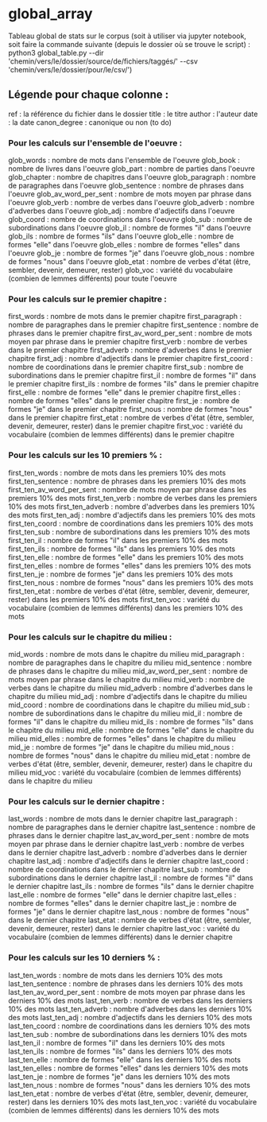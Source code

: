 # global_array
Tableau global de stats sur le corpus (soit à utiliser via jupyter notebook, soit faire la commande suivante (depuis le dossier où se trouve le script) :
	python3 global_table.py --dir 'chemin/vers/le/dossier/source/de/fichiers/taggés/' --csv 		'chemin/vers/le/dossier/pour/le/csv/')

## Légende pour chaque colonne :

ref : la référence du fichier dans le dossier
title : le titre
author : l'auteur
date : la date
canon_degree : canonique ou non (to do)

### Pour les calculs sur l'ensemble de l'oeuvre :
glob_words : nombre de mots dans l'ensemble de l'oeuvre
glob_book : nombre de livres dans l'oeuvre
glob_part : nombre de parties dans l'oeuvre
glob_chapter : nombre de chapitres dans l'oeuvre
glob_paragraph : nombre de paragraphes dans l'oeuvre
glob_sentence : nombre de phrases dans l'oeuvre
glob_av_word_per_sent : nombre de mots moyen par phrase dans l'oeuvre
glob_verb : nombre de verbes dans l'oeuvre
glob_adverb : nombre d'adverbes dans l'oeuvre
glob_adj : nombre d'adjectifs dans l'oeuvre
glob_coord : nombre de coordinations dans l'oeuvre
glob_sub : nombre de subordinations dans l'oeuvre
glob_il : nombre de formes "il" dans l'oeuvre
glob_ils : nombre de formes "ils" dans l'oeuvre
glob_elle : nombre de formes "elle" dans l'oeuvre
glob_elles : nombre de formes "elles" dans l'oeuvre
glob_je : nombre de formes "je" dans l'oeuvre
glob_nous : nombre de formes "nous" dans l'oeuvre
glob_etat : nombre de verbes d'état (être, sembler, devenir, demeurer, rester)
glob_voc : variété du vocabulaire (combien de lemmes différents) pour toute l'oeuvre

### Pour les calculs sur le premier chapitre :
first_words : nombre de mots dans le premier chapitre
first_paragraph : nombre de paragraphes dans le premier chapitre
first_sentence : nombre de phrases dans le premier chapitre
first_av_word_per_sent : nombre de mots moyen par phrase dans le premier chapitre
first_verb : nombre de verbes dans le premier chapitre
first_adverb : nombre d'adverbes dans le premier chapitre
first_adj : nombre d'adjectifs dans le premier chapitre
first_coord : nombre de coordinations dans le premier chapitre
first_sub : nombre de subordinations dans le premier chapitre
first_il : nombre de formes "il" dans le premier chapitre
first_ils : nombre de formes "ils" dans le premier chapitre
first_elle : nombre de formes "elle" dans le premier chapitre
first_elles : nombre de formes "elles" dans le premier chapitre
first_je : nombre de formes "je" dans le premier chapitre
first_nous : nombre de formes "nous" dans le premier chapitre
first_etat : nombre de verbes d'état (être, sembler, devenir, demeurer, rester) dans le premier chapitre
first_voc : variété du vocabulaire (combien de lemmes différents) dans le premier chapitre

### Pour les calculs sur les 10 premiers % :
first_ten_words : nombre de mots dans les premiers 10% des mots
first_ten_sentence : nombre de phrases dans les premiers 10% des mots
first_ten_av_word_per_sent : nombre de mots moyen par phrase dans les premiers 10% des mots
first_ten_verb : nombre de verbes dans les premiers 10% des mots
first_ten_adverb : nombre d'adverbes dans les premiers 10% des mots
first_ten_adj : nombre d'adjectifs dans les premiers 10% des mots
first_ten_coord : nombre de coordinations dans les premiers 10% des mots
first_ten_sub : nombre de subordinations dans les premiers 10% des mots
first_ten_il : nombre de formes "il" dans les premiers 10% des mots
first_ten_ils : nombre de formes "ils" dans les premiers 10% des mots
first_ten_elle : nombre de formes "elle" dans les premiers 10% des mots
first_ten_elles : nombre de formes "elles" dans les premiers 10% des mots
first_ten_je : nombre de formes "je" dans les premiers 10% des mots
first_ten_nous : nombre de formes "nous" dans les premiers 10% des mots
first_ten_etat : nombre de verbes d'état (être, sembler, devenir, demeurer, rester) dans les premiers 10% des mots
first_ten_voc : variété du vocabulaire (combien de lemmes différents) dans les premiers 10% des mots

### Pour les calculs sur le chapitre du milieu :
mid_words : nombre de mots dans le chapitre du milieu
mid_paragraph : nombre de paragraphes dans le chapitre du milieu
mid_sentence : nombre de phrases dans le chapitre du milieu
mid_av_word_per_sent : nombre de mots moyen par phrase dans le chapitre du milieu
mid_verb : nombre de verbes dans le chapitre du milieu
mid_adverb : nombre d'adverbes dans le chapitre du milieu
mid_adj : nombre d'adjectifs dans le chapitre du milieu
mid_coord : nombre de coordinations dans le chapitre du milieu
mid_sub : nombre de subordinations dans le chapitre du milieu
mid_il : nombre de formes "il" dans le chapitre du milieu
mid_ils : nombre de formes "ils" dans le chapitre du milieu
mid_elle : nombre de formes "elle" dans le chapitre du milieu
mid_elles : nombre de formes "elles" dans le chapitre du milieu
mid_je : nombre de formes "je" dans le chapitre du milieu
mid_nous : nombre de formes "nous" dans le chapitre du milieu
mid_etat : nombre de verbes d'état (être, sembler, devenir, demeurer, rester) dans le chapitre du milieu
mid_voc : variété du vocabulaire (combien de lemmes différents) dans le chapitre du milieu

### Pour les calculs sur le dernier chapitre :
last_words : nombre de mots dans le dernier chapitre
last_paragraph : nombre de paragraphes dans le dernier chapitre
last_sentence : nombre de phrases dans le dernier chapitre
last_av_word_per_sent : nombre de mots moyen par phrase dans le dernier chapitre
last_verb : nombre de verbes dans le dernier chapitre
last_adverb : nombre d'adverbes dans le dernier chapitre
last_adj : nombre d'adjectifs dans le dernier chapitre
last_coord : nombre de coordinations dans le dernier chapitre
last_sub : nombre de subordinations dans le dernier chapitre
last_il : nombre de formes "il" dans le dernier chapitre
last_ils : nombre de formes "ils" dans le dernier chapitre
last_elle : nombre de formes "elle" dans le dernier chapitre
last_elles : nombre de formes "elles" dans le dernier chapitre
last_je : nombre de formes "je" dans le dernier chapitre
last_nous : nombre de formes "nous" dans le dernier chapitre
last_etat : nombre de verbes d'état (être, sembler, devenir, demeurer, rester) dans le dernier chapitre
last_voc : variété du vocabulaire (combien de lemmes différents) dans le dernier chapitre

### Pour les calculs sur les 10 derniers % :
last_ten_words : nombre de mots dans les derniers 10% des mots
last_ten_sentence : nombre de phrases dans les derniers 10% des mots
last_ten_av_word_per_sent : nombre de mots moyen par phrase dans les derniers 10% des mots
last_ten_verb : nombre de verbes dans les derniers 10% des mots
last_ten_adverb : nombre d'adverbes dans les derniers 10% des mots
last_ten_adj : nombre d'adjectifs dans les derniers 10% des mots
last_ten_coord : nombre de coordinations dans les derniers 10% des mots
last_ten_sub : nombre de subordinations dans les derniers 10% des mots
last_ten_il : nombre de formes "il" dans les derniers 10% des mots
last_ten_ils : nombre de formes "ils" dans les derniers 10% des mots
last_ten_elle : nombre de formes "elle" dans les derniers 10% des mots
last_ten_elles : nombre de formes "elles" dans les derniers 10% des mots
last_ten_je : nombre de formes "je" dans les derniers 10% des mots
last_ten_nous : nombre de formes "nous" dans les derniers 10% des mots
last_ten_etat : nombre de verbes d'état (être, sembler, devenir, demeurer, rester) dans les derniers 10% des mots
last_ten_voc : variété du vocabulaire (combien de lemmes différents) dans les derniers 10% des mots
